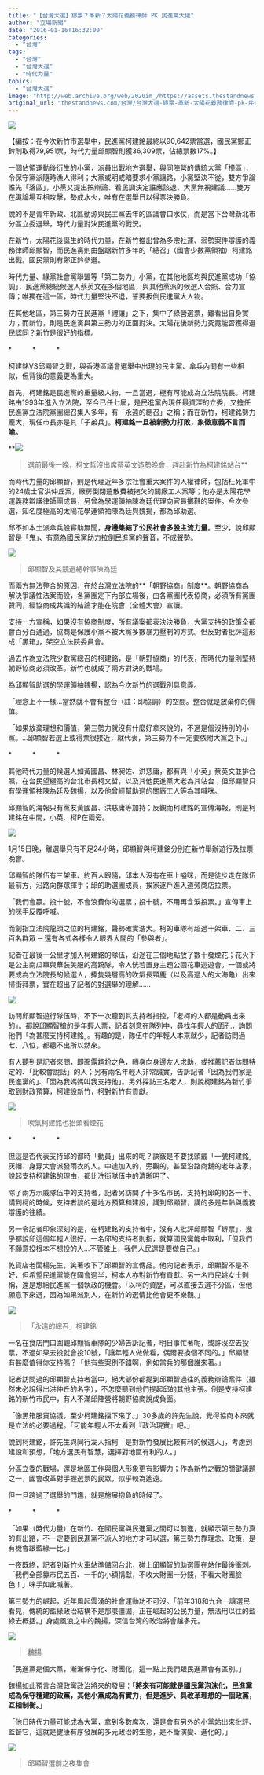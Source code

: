 ```yaml
---
title: "【台灣大選】鎅票？革新？太陽花義務律師 PK 民進黨大佬"
author: "立場新聞"
date: "2016-01-16T16:32:00"
categories:
  - "台灣"
tags:
  - "台灣"
  - "台灣大選"
  - "時代力量"
topics:
  - "台灣大選"
image: "http://web.archive.org/web/2020im_/https://assets.thestandnews.com/media/photos/twcar-13_tabrT.png"
original_url: "thestandnews.com/台灣/台灣大選-鎅票-革新-太陽花義務律師-pk-民進黨大佬"
---
```

![](http://web.archive.org/web/2020im_/https://assets.thestandnews.com/media/photos/twcar-13_tabrT.png)

【編按：在今次新竹市選舉中，民進黨柯建銘最終以90,642票當選，國民黨鄭正鈐則取得79,951票，時代力量邱顯智則獲36,309票，佔總票數17%。】

一個佔領運動後衍生的小黨，派員出戰地方選舉，與同陣營的傳統大黨「撞區」，令保守黨派隨時漁人得利；大黨或明或暗要求小黨讓路，小黨堅決不從，雙方爭論誰先「落區」，小黨又提出搞辯論、看民調決定誰應該退，大黨無視建議……雙方在輿論場互相攻擊，勢成水火，唯有在選舉日以得票決勝負。

說的不是青年新政、北區動源與民主黨去年的區議會口水仗，而是當下台灣新北市分區立委選舉，時代力量對決民進黨的戰況。

在新竹，太陽花後誕生的時代力量，在新竹推出曾為多宗社運、弱勢案件辯護的義務律師邱顯智，而民進黨則由盤踞新竹多年的「總召」（國會少數黨領袖）柯建銘出戰。國民黨則有鄭正鈐參選。

時代力量、綠黨社會黨聯盟等「第三勢力」小黨，在其他地區均與民進黨成功「協調」，民進黨總統候選人蔡英文在多個地區，與其他黨派的候選人合照、合力宣傳；唯獨在這一區，時代力量堅決不退，誓要扳倒民進黨大人物。

在其他地區，第三勢力在民進黨「禮讓」之下，集中了綠營選票，難看出自身實力；而新竹，則是民進黨與第三勢力的正面對決。太陽花後新勢力究竟能否獲得選民認同？新竹是很好的指標。

\*　　　\*　　　\*

柯建銘VS邱顯智之戰，與香港區議會選舉中出現的民主黨、傘兵內閧有一些相似，但背後的意義更為重大。

首先，柯建銘是民進黨的重量級人物，一旦當選，極有可能成為立法院院長。柯建銘由1993年進入立法院，至今已任七屆，是民進黨內現任最資深的立委，又擔任民進黨立法院黨團總召集人多年，有「永遠的總召」之稱；而在新竹，柯建銘勢力龐大，現任市長亦是其「子弟兵」。**柯建銘一旦被新勢力打敗，象徵意義不言而喻。**

**![](http://web.archive.org/web/2020im_/https://assets.thestandnews.com/media/photos/IMG_9433_ky8hn.JPG)
> 選前最後一晚，柯文哲沒出席蔡英文造勢晚會，趕赴新竹為柯建銘站台**

而時代力量的邱顯智，則是代理近年多宗社會重大案件的人權律師，包括枉死軍中的24歲士官洪仲丘案，廠房倒閉遣散費被拖欠的關廠工人案等；他亦是太陽花學運義務辯護律師團成員，另曾為學運領袖陳為廷代理向官員擲鞋的案件。今次參選，知名度極高的太陽花學運領袖陳為廷與魏揚，都為邱助選。

邱不如本土派傘兵般寡助無聞，**身邊集結了公民社會多股主流力量**。至少，說邱顯智是「鬼」、有意為國民黨助力拉倒民進黨的聲音，不成聲勢。

![](http://web.archive.org/web/2020im_/https://assets.thestandnews.com/media/photos/IMG_9295_aTPsy.JPG)
> 邱顯智及其競選總幹事陳為廷

而兩方無法整合的原因，在於台灣立法院的**「朝野協商」制度**。朝野協商為解決爭議性法案而設，各黨團定下內部立場後，由各黨團代表協商，必須所有黨團贊同，經協商成共識的結論才能在院會（全體大會）宣讀。

支持一方宣稱，如果沒有協商制度，所有議案都表決決勝負，大黨支持的政策全都會百分百通過，協商是保護小黨不被大黨多數暴力壓制的方式。但反對者批評這形成「黑箱」，架空立法院委員會。

過去作為立法院少數黨總召的柯建銘，是「朝野協商」的代表，而時代力量則堅持朝野協商必須改革。新竹也就成了兩方對決的戰場。

為邱顯智助選的學運領袖魏揚，認為今次新竹的選戰別具意義。

「理念上不一樣…當然就不會有整合（註：即協調）的空間。整合就是放棄你的價值。

「如果放棄理想和價值，第三勢力就沒有什麼好拿來說的，不過是個沒特別的小黨。…邱顯智若選上或得票很接近，就代表，第三勢力不一定要依附大黨之下。」

\*　　　\*　　　\*

其他時代力量的候選人如黃國昌、林昶佐、洪慈庸，都有與「小英」蔡英文並排合照，在台民望極高的台北市長柯文哲，以及其他民進黨大老為其站台；但邱顯智只有學運領袖陳為廷及魏揚，以及他曾經幫助過的關廠工人等為其喊咪。

邱顯智的海報只有黨友黃國昌、洪慈庸等加持；反觀而柯建銘的宣傳海報，則是柯建銘在中間，小英、柯P在兩旁。

![](http://web.archive.org/web/2020im_/https://assets.thestandnews.com/media/photos/twbillboard_KlO4t.png)

1月15日晚，離選舉只有不足24小時，邱顯智與柯建銘分別在新竹舉辦遊行及拉票晚會。

邱顯智的隊伍有三架車、約百人跟隨，邱本人沒有在車上嗌咪，而是徒步走在隊伍最前方，沿路向群眾揮手；邱的助選團成員，挨家逐戶進入道旁商店拉票。

「我們會贏。投十號，不會浪費你的選票；投十號，不用再含淚投票。」宣傳車上的咪手反覆呼喊。

而劍指立法院龍頭之位的柯建銘，聲勢確實浩大。柯的車隊有超過十架車、二、三百名群眾 ─ 還有各式各樣令人眼界大開的「參與者」。

記者在最後一公里才加入柯建銘的隊伍，沿途在三個地點放了數十發煙花；花火下是公主南瓜車與華裝美服的高蹺隊，令人恍若置身主題公園花車巡遊會。一個或將要成為立法院長的候選人，捧隻幾層高的吹氣長頸鹿（以及高過人的大海龜）出來掃街拜票，實在超出了記者的對選舉的理解……

![](http://web.archive.org/web/2020im_/https://assets.thestandnews.com/media/photos/tweird-12_4867B.png)

訪問邱顯智遊行隊伍時，不下一次聽到其支持者指控，「老柯的人都是動員出來的」。都說邱顯智搶的是年輕人票，記者刻意在隊列中，尋找年輕人的面孔，詢問他們「為甚麼支持柯建銘」。有趣的是，隊伍中的年輕人本來就少，記者訪問過七、八位，都聽不出所以然來。

有人聽到是記者來問，即面露尷尬之色，轉身向身邊友人求助，或推薦記者訪問特定的、「比較會說話」的人；另有兩名年輕人非常誠實，告訴記者「因為我們家是民進黨的」、「因為我媽媽叫我支持他」。另外採訪三名老人，則說柯建銘為新竹爭取到財政預算，柯建設新竹，柯對新竹有貢獻。

![](http://web.archive.org/web/2020im_/https://assets.thestandnews.com/media/photos/IMG_9353_gE87A_9tHAq.JPG)
> 吹氣柯建銘也抬頭看煙花

\*　　　\*　　　\*

但這是否代表支持邱的都時「動員」出來的呢？訣竅是不要找頭戴「一號柯建銘」灰帽、身穿大會派發雨衣的人。中途加入的，旁觀的，甚至沿路商舖的老年店家，說起支持柯建銘的理由，都比洗街隊伍中的清晰明了。

除了兩方示威隊伍中的支持者，記者另訪問了十多名市民，支持柯邱的約各一半。講到柯的時候，支持者談的是地方預算和建設，講到邱顯智，講的多是年齡與義務辯護的往績。

另一令記者印象深刻的是，在柯建銘的支持者中，沒有人批評邱顯智「鎅票」，幾乎都說邱這個年輕人很好。一名邱的支持者則指，就算國民黨能中取利，「但我們不願意投根本不想投的人…不管誰上，我們人民還是要做自己。」

乾貨店老闆楊先生，笑著收下了邱顯智的宣傳品。他向記者表示，邱顯智不是不好，但希望民進黨能在國會過半，柯本人亦對新竹有貢獻。另一名市民姚女士則稱，還是想給民進黨一個執政的機會。「以柯的資歷，可以直接去選不分區，但他願意下來選，因為如果派別人，在新竹的選情比他會更不樂觀。」

![](http://web.archive.org/web/2020im_/https://assets.thestandnews.com/media/photos/IMG_9444_V5kAh.JPG)
> 「永遠的總召」柯建銘

一名在食店門口圍觀邱顯智車隊的少婦告訴記者，明日事忙著呢，或許沒空去投票，不過如果去投就會投10號，「讓年輕人做做看，偶爾要換個不同的。」邱顯智有甚麼值得你支持嗎？「他有些案例不錯啊，例如當兵的那個誰來著。」

記者訪問過的邱顯智支持者當中，絕大部份都提到邱顯智過往的義務辯論案件（雖然未必說得出洪仲丘的名字），不怎麼聽到他們提起邱的其他主張。倒是支持柯建銘的新竹市民中，有人不滿邱陣營將朝野協商說成負面。

「像黑箱服貿協議，至少柯建銘擋下來了。」30多歲的許先生說，覺得協商本來就是立法的必要過程。「可能年輕人不太看到『政治現實』吧。」

說到柯建銘，許先生與同行友人指柯「是對新竹發展比較有利的候選人」，考慮到建設和預想，「地方選民有智慧，選擇對地區有利的人。」

分區立委的戰場，還是地區工作與個人形象更有影響力；作為新竹之戰的關鍵議題之一，國會改革對手握選票的民眾，似乎較為遙遠。

但一旦跨過了選舉的門尷，就是施展抱負的時候了。

\*　　　\*　　　\*

「如果（時代力量）在新竹、在國民黨與民進黨之間可以前進，就顯示第三勢力真的有出路，不一定要到民進黨不派人的地方才可以選，第三勢力靠理念、政策，是有機會跟藍綠一比。」

一夜既終，記者到新竹火車站準備回台北，碰上邱顯智的助選團在站作最後衝刺。「我們全部靠市民五百、一千的小額捐獻，不收大財團一分錢，不看大財團臉色！」咪手如此喊著。

第三勢力的崛起，近年風起雲湧的社會運動功不可沒。「前年318和九合一讓選民看見，傳統的藍綠政治結構不是那麼僵固，正在崛起的公民力量，無法用以往的藍綠去概括。」身處風浪之中的魏揚，深信台灣的政治將會越多元。

![](http://web.archive.org/web/2020im_/https://assets.thestandnews.com/media/photos/IMG_9526_mQlZ7.JPG)
> 魏揚

「民進黨是個大黨，漸漸保守化、財團化，這一點上我們跟民進黨會有區別。」

魏揚如此預言台灣政黨政治將來的發展：「**將來有可能就是國民黨泡沫化，民進黨成為保守穩建的政黨，其他小黨成為有實力，但是進步、具改革理想的一個政黨，互相制衡。**」

「他日時代力量可能成為大黨，拿到多數席次，還是會有另外的小黨站出來批評、監督它，這就是健康有序發展的多元政治的生態，是不斷演變、進化的。」

![](http://web.archive.org/web/2020im_/https://assets.thestandnews.com/media/photos/IMG_9505_A4jpT.JPG)
> 邱顯智選前之夜集會